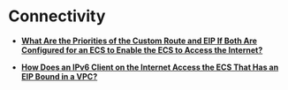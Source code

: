 # Connectivity<a name="faq_connect"></a>

-   **[What Are the Priorities of the Custom Route and EIP If Both Are Configured for an ECS to Enable the ECS to Access the Internet?](what-are-the-priorities-of-the-custom-route-and-eip-if-both-are-configured-for-an-ecs-to-enable-the.md)**  

-   **[How Does an IPv6 Client on the Internet Access the ECS That Has an EIP Bound in a VPC?](how-does-an-ipv6-client-on-the-internet-access-the-ecs-that-has-an-eip-bound-in-a-vpc.md)**  



